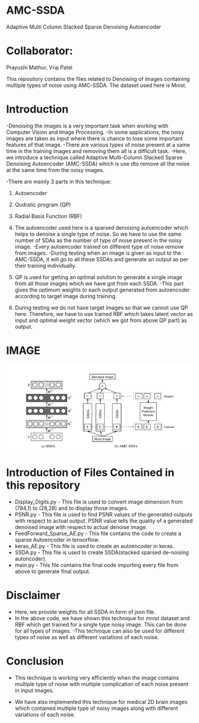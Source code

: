 # AMC-SSDA
Adaptive Multi Column Stacked Sparse Denoising Autoencoder

# Collaborator:
Prayushi Mathur, Vraj Patel

This repository contains the files related to Denoising of images containing multiple types of noise using AMC-SSDA. The dataset used here is Mnist.

# Introduction
-Denoising the images is a very important task when working with Computer Vision and Image Processing.
-In some applications, the noisy images are taken as input where there is chance to lose some important features of that image.
-There are various types of noise present at a same time in the training images and removing them all is a difficult task.
-Here, we introduce a technique called Adaptive Multi-Column Stacked Sparse Denoising Autoencoder (AMC-SSDA) which is use dto remove all the noise at the same time from the noisy images.

-There are mainly 3 parts in this technique:
1) Autoencoder
2) Qudratic program (QP)
3) Radial Basis Function (RBF)

1)  The autoencoder used here is a sparsed denoising autoencoder which helps to denoise a single type of noise. So we have to use the same number of SDAs as the number of type of noise present in the noisy image.
-Every autoencoder trained on different type of noise remove from images.
-During testing when an image is given as input to the AMC-SSDA, it will go to all these SSDAs and generate an output as per their training individually.

2) QP is used for getting an optimal solution to generate a single image from all those images which we have got from each SSDA.
-This part gives the optimum weights to each output generated from autoencoder according to target image during training.

3) During testing we do not have target images so that we cannot use QP here. Therefore, we have to use trained RBF which takes latent vector as input and optimal weight vector (which we got from above QP part) as output.

# IMAGE
<img src="pic.jpg" alt="pic" class="inline"/><br>

# Introduction of Files Contained in this repository
- Display_Digits.py -
  This file is used to convert image dimension from (784,1) to (28,28) and to display those images.
- PSNR.py -
  This file is used to find PSNR values of the generated outputs with respect to actual output. PSNR value tells the                                      quality of a generated denoised image with respect to actual denoise image.
- FeedForward_Sparse_AE.py -
  This file contains the code to create a sparse Autoencoder in tensorflow.
- keras_AE.py -
  This file is used to create an autoencoder in keras.
- SSDA.py -
  This file is used to create SSDA(stacked sparsed de-noising autoncoder).
- main.py -
  This file contains the final code importing every file from above to generate final output.

# Disclaimer
- Here, we provide weights for all SSDA in form of json file.
- In the above code, we have shown this technique for mnist dataset and RBF which get trained for a single type noisy image. This can be done for all types of images.
-This technique can also be used for different types of noise as well as different variations of each noise.

# Conclusion
- This technique is working very efficiently when the image contains multiple type of noise with multiple complication of each noise present in input images.

- We have also implemented this technique for medical 2D brain images which contained multiple type of noisy images along with different variations of each noise.
